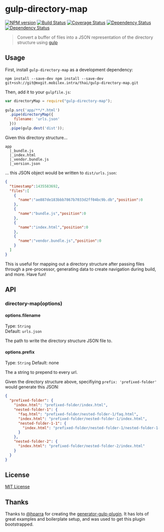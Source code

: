 # gulp-directory-map
[![NPM version][npm-image]][npm-url] [![Build Status][travis-image]][travis-url]  [![Coverage Status][coveralls-image]][coveralls-url] [![Dependency Status][depstat-image]][depstat-url] [![Dependency Status][depstat-dev-image]][depstat-dev-url] 

> Convert a buffer of files into a JSON representation of the directory structure using [gulp](https://github.com/gulpjs/gulp)

## Usage

First, install `gulp-directory-map` as a development dependency:

```shell
npm install --save-dev npm install --save-dev git+ssh://git@mxgit.mobilex.intra/thai/gulp-directory-map.git
```

Then, add it to your `gulpfile.js`:

```javascript
var directoryMap = require("gulp-directory-map");
  
gulp.src('app/**/*.html')
  .pipe(directoryMap({
    filename: 'urls.json'
  }))
  .pipe(gulp.dest('dist'));

```

Given this directory structure...
```
app
  |_bundle.js
  |_index.html
  |_vendor.bundle.js
  |_version.json
```

... this JSON object would be written to `dist/urls.json`:

```json
{
  "timestamp":1435583692,
  "files":[
    {
      "name":"ae887de183bbb7867b7033d2ff04bc9b.db","position":0
    },
    {
      "name":"bundle.js","position":0
    },
    {
      "name":"index.html","position":0
    },
    {
      "name":"vendor.bundle.js","position":0
    }
  ]
}
```

This is useful for mapping out a directory structure after passing files through a pre-processor, generating data to create navigation during build, and more. Have fun!

## API

### directory-map(options)

#### options.filename
Type: `String`  
Default: `urls.json`

The path to write the directory structure JSON file to.

#### options.prefix
Type: `String`
Default: none

The a string to prepend to every url.

Given the directory structure above, specifiying `prefix: 'prefixed-folder'` would generate this JSON:

```json
{
  "prefixed-folder": {
    "index.html": "prefixed-folder/index.html",
    "nested-folder-1": {
      "faq.html": "prefixed-folder/nested-folder-1/faq.html",
      "index.html": "prefixed-folder/nested-folder-1/index.html",
      "nested-folder-1-1": {
        "index.html": "prefixed-folder/nested-folder-1/nested-folder-1-1/index.html"
      }
    },
    "nested-folder-2": {
      "index.html": "prefixed-folder/nested-folder-2/index.html"
    }
  }
}
```

## License

[MIT License](http://en.wikipedia.org/wiki/MIT_License)


## Thanks

Thanks to [@hparra](https://github.com/hparra) for creating the [generator-gulp-plugin](https://github.com/hparra/generator-gulp-plugin). It has lots of great examples and boilerplate setup, and was used to get this plugin bootstrapped.

[npm-url]: https://npmjs.org/package/gulp-directory-map
[npm-image]: https://badge.fury.io/js/gulp-directory-map.png

[travis-url]: http://travis-ci.org/masondesu/gulp-directory-map
[travis-image]: https://secure.travis-ci.org/masondesu/gulp-directory-map.png?branch=master

[coveralls-url]: https://coveralls.io/r/masondesu/gulp-directory-map
[coveralls-image]: https://coveralls.io/repos/masondesu/gulp-directory-map/badge.png

[depstat-url]: https://david-dm.org/masondesu/gulp-directory-map
[depstat-image]: https://david-dm.org/masondesu/gulp-directory-map.png
[depstat-dev-url]: https://david-dm.org/masondesu/gulp-directory-map#info=devDependencies
[depstat-dev-image]: https://david-dm.org/masondesu/gulp-directory-map/dev-status.png